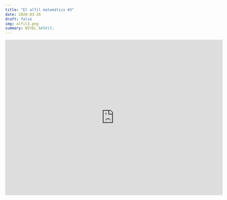 ```yaml
---
title: "El alfil matemático #3"
date: 2020-03-26
draft: false
img: alfil3.png
summary: NIVEL &#9815;
---
```



<iframe src="https://docs.google.com/forms/d/e/1FAIpQLSdG2gt1ErQXzDcPSzvFpgPAxqeLnaOi7r0SyjtdBCDAa30mxA/viewform?embedded=true" width="700" height="500" frameborder="0" marginheight="0" marginwidth="0"></iframe>